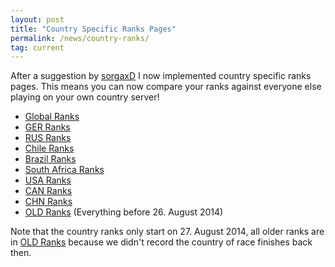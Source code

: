 ```yaml
---
layout: post
title: "Country Specific Ranks Pages"
permalink: /news/country-ranks/
tag: current
---
```


After a suggestion by <a href="https://forum.ddnet.tw/viewtopic.php?t=3697">sorgaxD</a> I now implemented country specific ranks pages. This means you can now compare your ranks against everyone else playing on your own country server!

- [Global Ranks](/ranks/)
- [GER Ranks](/ranks/ger/)
- [RUS Ranks](/ranks/rus/)
- [Chile Ranks](/ranks/chl/)
- [Brazil Ranks](/ranks/bra/)
- [South Africa Ranks](/ranks/zaf/)
- [USA Ranks](/ranks/usa/)
- [CAN Ranks](/ranks/can/)
- [CHN Ranks](/ranks/chn/)
- [OLD Ranks](/ranks/old/) (Everything before 26. August 2014)

Note that the country ranks only start on 27. August 2014, all older ranks are in [OLD Ranks](/ranks/old/) because we didn't record the country of race finishes back then.
